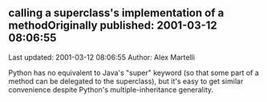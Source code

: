 ## calling a superclass's implementation of a methodOriginally published: 2001-03-12 08:06:55 
Last updated: 2001-03-12 08:06:55 
Author: Alex Martelli 
 
Python has no equivalent to Java's "super" keyword (so that some part of a method can be delegated to the superclass), but it's easy to get similar convenience despite Python's multiple-inheritance generality.